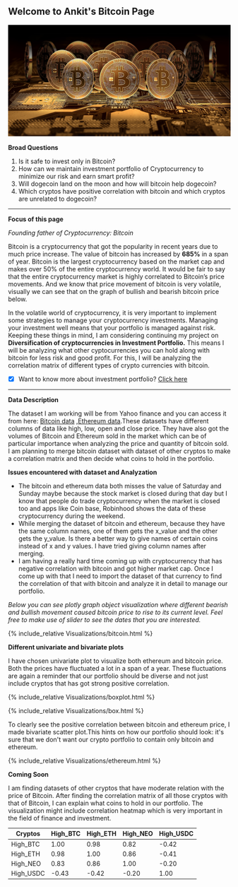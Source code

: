 ## Welcome to Ankit's Bitcoin Page

![](images/bitcoin.jpg)

**Broad Questions**
1. Is it safe to invest only in Bitcoin?
2. How can we maintain investment portfolio of Cryptocurrency to minimize our risk and earn smart profit?
3. Will dogecoin land on the moon and how will bitcoin help dogecoin? 
4. Which cryptos have positive correlation with bitcoin and which cryptos are unrelated to dogecoin?
---

**Focus of this page**

*Founding father of Cryptocurrency: Bitcoin*

Bitcoin is a cryptocurrency that got the popularity in recent years due to much price increase. The value of bitcoin has increased by **685%** in a span of year.
Bitcoin is the largest cryptocurrency based on the market cap and makes over 50% of the entire cryptocurrency world. It would be fair to say that the entire 
cryptocurrency market is highly correlated to Bitcoin’s price movements. And we know that price movement of bitcoin is very volatile, visually we can see that on 
the graph of bullish and bearish bitcoin price below. 

In the volatile world of cryptocurrency, it is very important to implement some strategies to manage your cryptocurrency investments. Managing your investment 
well means that your portfolio is managed against risk. Keeping these things in mind, I am considering continuing my project on **Diversification of cryptocurrencies
in Investment Portfolio.** This means I will be analyzing what other cyptocurrencies you can hold along with bitcoin for less risk and good profit. For this, I will 
be analyzing the correlation matrix of different types of crypto currencies with bitcoin.

- [x] Want to know more about investment portfolio? [Click here](investment.md)

---

**Data Description**

The dataset I am working will be from Yahoo finance and you can access it from here: [Bitcoin data](https://finance.yahoo.com/quote/BTC-USD/history/?guccounter=1&guce_referrer=aHR0cHM6Ly93d3cuZ29vZ2xlLmNvbS8&guce_referrer_sig=AQAAAE1iTQEM3gqle4ifIZ0FxmNSrO2jLU8jHDLYEnM4DGZk4dCEd-VhKRedEtXl6B3t2wj_eoseVG3MVLDWtXR5JAlz3aI6aQAheKcsaQTuFuWYKJvZPD2RdG3mC41_VtyVCE2slSvx_iqysSqDrh8KBvPb6GpvOmdGVTfFMCBkWE0E)
,[Ethereum data](https://finance.yahoo.com/quote/ETH-USD/history/).These datasets have different columns of data like high, low, open and close price. They have also got the volumes of Bitcoin and Ethereum sold in the market which can be of particular importance
when analyzing the price and quantity of bitcoin sold. I am planning to merge bitcoin dataset with dataset of other cryptos to make a correlation matrix and then decide
what coins to hold in the portfolio.

**Issues encountered with dataset and Analyzation**

* The bitcoin and ethereum data both misses the value of Saturday and Sunday maybe because the stock market is closed during that day but I know that people do 
trade cryptocurrency when the market is closed too and apps like Coin base, Robinhood shows the data of these cryptocurrency during the weekend.
* While merging the dataset of bitcoin and ethereum, because they have the same column names, one of them gets the x_value and the other gets the y_value. Is there a better way to give names of certain coins instead of x and y values. 
I have tried giving column names after merging.
* I am having a really hard time coming up with cryptocurrency that has negative correlation with bitcoin and got higher market cap. Once I come up with that I need 
to import the dataset of that currency to find the correlation of that with bitcoin and analyze it in detail to manage our portfolio. 

*Below you can see plotly graph object visualization where different bearish and bullish movement caused bitcoin price to rise to its current level. Feel free to make use of slider to see the dates that you are interested.*

{% include_relative Visualizations/bitcoin.html %}

**Different univariate and bivariate plots**

I have chosen univariate plot to visualize both ethereum and bitcoin price. Both the prices have fluctuated a lot in a span of a year. These fluctuations are again
a reminder that our portfolio should be diverse and not just include cryptos that has got strong positive correlation.

{% include_relative Visualizations/boxplot.html %}

{% include_relative Visualizations/box.html %}


To clearly see the positive correlation between bitcoin and ethereum price, I made bivariate scatter plot.This hints on how our portfolio should look: 
it's sure that we don't want our crypto portfolio to contain only bitcoin and ethereum.

{% include_relative Visualizations/ethereum.html %}

**Coming Soon**

I am finding datasets of other cryptos that have moderate relation with the price of Bitcoin. After finding the correlation matrix of all those cryptos with that of 
Bitcoin, I can explain what coins to hold in our portfolio. The visualization might include correlation heatmap which is very important in the field of finance and 
investment.

Cryptos   |High_BTC | High_ETH | High_NEO | High_USDC
----------|---------|----------|----------|----------
High_BTC  | 1.00    | 0.98     |  0.82    | -0.42 
High_ETH  | 0.98    | 1.00     |  0.86    | -0.41   
High_NEO  | 0.83    | 0.86     |  1.00    | -0.20 
High_USDC |-0.43    |-0.42     | -0.20    |  1.00







